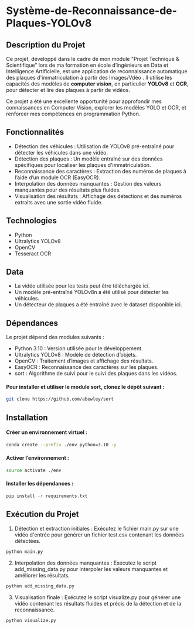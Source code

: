 # Système-de-Reconnaissance-de-Plaques-YOLOv8

## Description du Projet
Ce projet, développé dans le cadre de mon module "Projet Technique & Scientifique" lors de ma formation en école d’ingénieurs en Data et Intelligence Artificielle, est une application de reconnaissance automatique des plaques d'immatriculation à partir des Images/Vdéo . Il utilise les capacités des modèles de **computer vision**, en particulier **YOLOv8** et **OCR**, pour détecter et lire des plaques à partir de vidéos.

Ce projet a été une excellente opportunité pour approfondir mes connaissances en Computer Vision, explorer les modèles YOLO et OCR, et renforcer mes compétences en programmation Python.

## Fonctionnalités

- Détection des véhicules : Utilisation de YOLOv8 pré-entraîné pour détecter les véhicules dans une vidéo.
- Détection des plaques : Un modèle entraîné sur des données spécifiques pour localiser les plaques d'immatriculation.
- Reconnaissance des caractères : Extraction des numéros de plaques à l’aide d’un module OCR (EasyOCR).
- Interpolation des données manquantes : Gestion des valeurs manquantes pour des résultats plus fluides.
- Visualisation des résultats : Affichage des détections et des numéros extraits avec une sortie vidéo fluide.

## Technologies
- Python
- Ultralytics YOLOv8
- OpenCV
- Tesseract OCR

## Data 

- La vidéo utilisée pour les tests peut être téléchargée ici.
- Un modèle pré-entraîné YOLOv8n a été utilisé pour détecter les véhicules.
- Un détecteur de plaques a été entraîné avec le dataset disponible ici.

## Dépendances

Le projet dépend des modules suivants :

- Python 3.10 : Version utilisée pour le développement.
- Ultralytics YOLOv8 : Modèle de détection d’objets.
- OpenCV : Traitement d’images et affichage des résultats.
- EasyOCR : Reconnaissance des caractères sur les plaques.
- sort : Algorithme de suivi pour le suivi des plaques dans les vidéos.

#### Pour installer et utiliser le module sort, clonez le dépôt suivant :

```bash
git clone https://github.com/abewley/sort
```

## Installation

#### Créer un environnement virtuel :

```bash
conda create --prefix ./env python=3.10 -y
```

#### Activer l’environnement :

```bash
source activate ./env
```

#### Installer les dépendances :

```bash
pip install -r requirements.txt
```

## Exécution du Projet

1. Détection et extraction initiales : Exécutez le fichier main.py sur une vidéo d'entrée pour générer un fichier test.csv contenant les données détectées.
   
```bash
python main.py
```

2. Interpolation des données manquantes : Exécutez le script add_missing_data.py pour interpoler les valeurs manquantes et améliorer les résultats.

```bash
python add_missing_data.py
```

3. Visualisation finale : Exécutez le script visualize.py pour générer une vidéo contenant les résultats fluides et précis de la détection et de la reconnaissance.
   
```bash
python visualize.py
```









  

